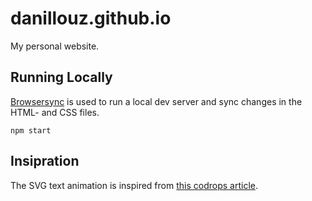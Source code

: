 # danillouz.github.io

My personal website.

## Running Locally

[Browsersync](https://www.browsersync.io/) is used to run a local dev server and sync changes in the HTML- and CSS files.

```
npm start
```

## Insipration

The SVG text animation is inspired from [this codrops article](https://tympanus.net/codrops/2015/02/16/create-animated-text-fills/).
